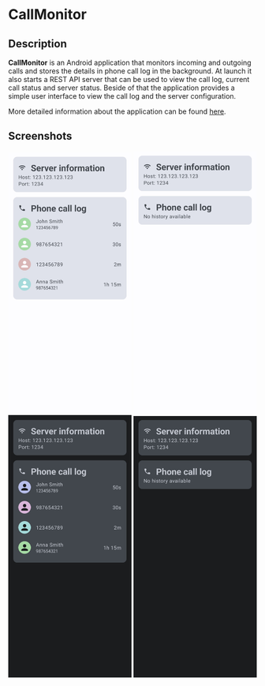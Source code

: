 # CallMonitor

## Description

**CallMonitor** is an Android application that monitors incoming and outgoing calls and stores the
details in phone call log in the background. At launch it also starts a REST API server that
can be used to view the call log, current call status and server status. Beside of that the
application provides a simple user interface to view the call log and the server configuration.

More detailed information about the application can be
found [here](https://swistak7171.github.io/CallMonitor/index.html).

## Screenshots

<div>
    <div>
        <img src="/images/screenshot_light_theme_1.jpg" alt="Screenshot light theme 1" width="250">
        <img src="/images/screenshot_light_theme_2.jpg" alt="Screenshot light theme 2" width="250">
    </div>
    <div>
        <img src="/images/screenshot_dark_theme_1.jpg" alt="Screenshot dark theme 1" width="250">
        <img src="/images/screenshot_dark_theme_2.jpg" alt="Screenshot dark theme 2" width="250">
    </div>
</div>